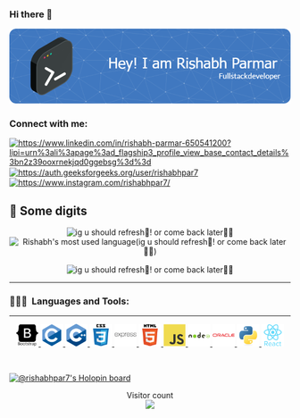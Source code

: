 ### Hi there 👋

![Header](github-header-image.png)

<!--
**Rishabh3243/Rishabh3243** is a ✨ _special_ ✨ repository because its `README.md` (this file) appears on your GitHub profile.

Here are some ideas to get you started:

- 🔭 I’m currently working on ...
- 🌱 I’m currently learning ...
- 👯 I’m looking to collaborate on ...
- 🤔 I’m looking for help with ...
- 💬 Ask me about ...
- 📫 How to reach me: ...
- 😄 Pronouns: ...
- ⚡ Fun fact: ...
-->
<h3 align="left">Connect with me:</h3>
<p align="left">

<a href="https://linkedin.com/in/https://www.linkedin.com/in/rishabh-parmar-650541200?lipi=urn%3ali%3apage%3ad_flagship3_profile_view_base_contact_details%3bn2z39ooxrnekjqd0ggebsg%3d%3d" target="_blank">
<img align="center" src="https://raw.githubusercontent.com/rahuldkjain/github-profile-readme-generator/master/src/images/icons/Social/linked-in-alt.svg" alt="https://www.linkedin.com/in/rishabh-parmar-650541200?lipi=urn%3ali%3apage%3ad_flagship3_profile_view_base_contact_details%3bn2z39ooxrnekjqd0ggebsg%3d%3d" height="30" width="40" /></a>
<a href="https://auth.geeksforgeeks.org/user/https://auth.geeksforgeeks.org/user/rishabhpar7" target="_blank"><img align="center" src="https://raw.githubusercontent.com/rahuldkjain/github-profile-readme-generator/master/src/images/icons/Social/geeks-for-geeks.svg" alt="https://auth.geeksforgeeks.org/user/rishabhpar7" height="30" width="40" /></a>
<a href="https://www.instagram.com/rishabhpar7/" target="_blank"><img align="center" src="https://raw.githubusercontent.com/rahuldkjain/github-profile-readme-generator/master/src/images/icons/Social/instagram.svg" alt="https://www.instagram.com/rishabhpar7/" height="30" width="40" /></a>
</p>
<!--
## 🛠 &nbsp;Tech Stack
<br>
Languages : 
![C](https://img.shields.io/badge/-C-05122A?style=flat&logo=C&logoColor=A8B9CC)&nbsp;
![C++](https://img.shields.io/badge/-C++-05122A?style=flat&logo=C%2B%2B&logoColor=00599C)&nbsp;
![HTML](https://img.shields.io/badge/-HTML-05122A?style=flat&logo=HTML5)&nbsp;
        ![CSS](https://img.shields.io/badge/-CSS-05122A?style=flat&logo=CSS3&logoColor=1572B6)&nbsp;
        ![JavaScript](https://img.shields.io/badge/-JavaScript-05122A?style=flat&logo=javascript)&nbsp;
<br/>
Libraries and frameworks : 
      ![React JS](https://img.shields.io/badge/-ReactJs-05122A?style=flat&logo=react)&nbsp;
<br/>      
Databases : 
      ![Firebase](https://img.shields.io/badge/-Firebase-05122A?style=flat&logo=firebase&logoColor=%1360DAFB)&nbsp;
      ![SQL](https://img.shields.io/badge/-SQL-05122A?style=flat&logo=oraclesql&logoColor=%2361DAFB)&nbsp;
      ![MySQL](https://img.shields.io/badge/-MySQL-05122A?style=flat&logo=mysql&logoColor=%2361DAFB)&nbsp;
<br/>
Tools : 
      ![Git](https://img.shields.io/badge/-Git-05122A?style=flat&logo=git)&nbsp;
      ![GitHub](https://img.shields.io/badge/-GitHub-05122A?style=flat&logo=github)&nbsp;
      ![Visual Studio Code](https://img.shields.io/badge/-Visual%20Studio%20Code-05122A?style=flat&logo=visual-studio-code&logoColor=007ACC)&nbsp;
      ![CodePen](https://img.shields.io/badge/Codepen-05122A?style=flat&logo=codepen&logoColor=white)&nbsp;
<br/>
Designing : 
      ![Canva](https://img.shields.io/badge/Canva-05122A?style=flat&logo=Canva&logoColor=%2300C4CC)&nbsp;
      ![Figma](https://img.shields.io/badge/figma-05122A?style=flat&logo=figma&logoColor=%23F24E1E)&nbsp;
 -->     
      
<!--![Rishabh's GitHub stats](https://github-readme-stats.vercel.app/api?username=Rishabh3243&show_icons=true&theme=radical)

[![Top Langs](https://github-readme-stats.vercel.app/api/top-langs/?username=Rishabh3243&layout=compact)](https://github.com/anuraghazra/github-readme-stats)

<p><img align="center" src="https://github-readme-streak-stats.herokuapp.com/?user=rishabh3243&" alt="rishabh3243" /></p>-->


## 🔢 Some digits

<center>
<p aligne="center">
        <img src="https://github-readme-stats.vercel.app/api?username=Rishabh3243&show_icons=true&theme=radical" alt="ig u should refresh🧐! or come back later🐱‍💻" />
<img alt="Rishabh's most used language(ig u should refresh🧐! or come back later🐱‍💻)" src="https://github-readme-stats.vercel.app/api/top-langs/?username=Rishabh3243&langs_count=8&count_private=true&layout=compact&theme=tokyonight&hide_border=true" height="200px" width="340px"/></a>
</p>
</center>
<center>
<img align="center" height="200px" width="410px" src="https://github-readme-streak-stats.herokuapp.com/?user=Rishabh3243&theme=tokyonight" alt="ig u should refresh🧐! or come back later🐱‍💻" />
</center>
<hr>




### 👨🏻‍💻 &nbsp;Languages and Tools:
---

<p align="center"> 
  <a href="https://getbootstrap.com" target="_blank" rel="noreferrer"> <img src="https://raw.githubusercontent.com/devicons/devicon/master/icons/bootstrap/bootstrap-plain-wordmark.svg" alt="bootstrap" width="40" height="40"/> </a> 
  <a href="https://www.cprogramming.com/" target="_blank" rel="noreferrer"> <img src="https://raw.githubusercontent.com/devicons/devicon/master/icons/c/c-original.svg" alt="c" width="40" height="40"/> </a> 
  <a href="https://www.w3schools.com/cpp/" target="_blank" rel="noreferrer"> <img src="https://raw.githubusercontent.com/devicons/devicon/master/icons/cplusplus/cplusplus-original.svg" alt="cplusplus" width="40" height="40"/> </a> 
  <a href="https://www.w3schools.com/css/" target="_blank" rel="noreferrer"> <img src="https://raw.githubusercontent.com/devicons/devicon/master/icons/css3/css3-original-wordmark.svg" alt="css3" width="40" height="40"/> </a> 
  <a href="https://expressjs.com" target="_blank" rel="noreferrer"> <img src="https://raw.githubusercontent.com/devicons/devicon/master/icons/express/express-original-wordmark.svg" alt="express" width="40" height="40"/> </a> 
  <a href="https://www.w3.org/html/" target="_blank" rel="noreferrer"> <img src="https://raw.githubusercontent.com/devicons/devicon/master/icons/html5/html5-original-wordmark.svg" alt="html5" width="40" height="40"/> </a> 
  <a href="https://developer.mozilla.org/en-US/docs/Web/JavaScript" target="_blank" rel="noreferrer"> <img src="https://raw.githubusercontent.com/devicons/devicon/master/icons/javascript/javascript-original.svg" alt="javascript" width="40" height="40"/> </a> 
  <!--<a href="https://www.mongodb.com/" target="_blank" rel="noreferrer"> <img src="https://raw.githubusercontent.com/devicons/devicon/master/icons/mongodb/mongodb-original-wordmark.svg" alt="mongodb" width="40" height="40"/> </a> 
 --> <a href="https://nodejs.org" target="_blank" rel="noreferrer"> <img src="https://raw.githubusercontent.com/devicons/devicon/master/icons/nodejs/nodejs-original-wordmark.svg" alt="nodejs" width="40" height="40"/> </a> 
  <a href="https://www.oracle.com/" target="_blank" rel="noreferrer"> <img src="https://raw.githubusercontent.com/devicons/devicon/master/icons/oracle/oracle-original.svg" alt="oracle" width="40" height="40"/> </a> 
 <a href="https://www.python.org" target="_blank" rel="noreferrer"> <img src="https://raw.githubusercontent.com/devicons/devicon/master/icons/python/python-original.svg" alt="python" width="40" height="40"/> </a> 
  <a href="https://reactjs.org/" target="_blank" rel="noreferrer"> <img src="https://raw.githubusercontent.com/devicons/devicon/master/icons/react/react-original-wordmark.svg" alt="react" width="40" height="40"/> </a> </p>



<br />



[![@rishabhpar7's Holopin board](https://holopin.me/rishabhpar7)](https://holopin.io/@rishabhpar7)



<p align="center"> 
  Visitor count<br>
  <img src="https://profile-counter.glitch.me/Rishabh3243/count.svg" />
</p>
